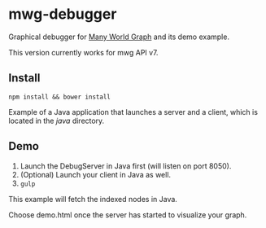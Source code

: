 # mwg-debugger
Graphical debugger for [Many World Graph](https://github.com/kevoree-modeling/mwDB) and its demo example.

This version currently works for mwg API v7.
## Install
`npm install && bower install`

Example of a Java application that launches a server and a client, which is located in the *java* directory.
## Demo
1. Launch the DebugServer in Java first (will listen on port 8050).
2. (Optional) Launch your client in Java as well.
3. `gulp`

This example will fetch the indexed nodes in Java.

Choose demo.html once the server has started to visualize your graph.
